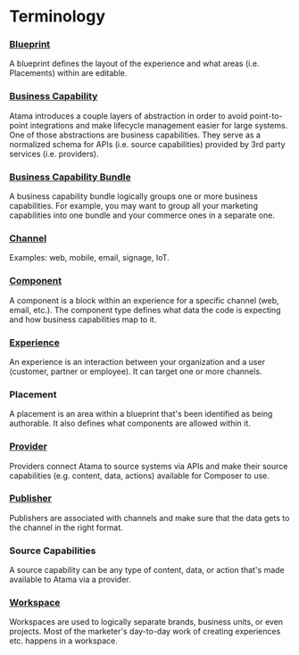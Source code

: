 # Terminology

### [Blueprint](../composer-studio/authoring-guides/blueprint/index.md)
A blueprint defines the layout of the experience and what areas (i.e. Placements) within are editable.

### [Business Capability](../composer-core/business-capability.md)
Atama introduces a couple layers of abstraction in order to avoid point-to-point integrations and make lifecycle management easier for large systems. One of those abstractions are business capabilities. They serve as a normalized schema for APIs (i.e. source capabilities) provided by 3rd party services (i.e. providers).

### [Business Capability Bundle](../composer-core/business-capability-bundle.md)
A business capability bundle logically groups one or more business capabilities. For example, you may want to group all your marketing capabilities into one bundle and your commerce ones in a separate one.

### [Channel](../composer-studio/authoring-guides/channel.md)
Examples: web, mobile, email, signage, IoT.

### [Component](../composer-studio/authoring-guides/component/index.md)
A component is a block within an experience for a specific channel (web, email, etc.). The component type defines what data the code is expecting and how business capabilities map to it.

### [Experience](../composer-studio/authoring-guides/experience/index.md)
An experience is an interaction between your organization and a user (customer, partner or employee). It can target one or more channels.

### Placement
A placement is an area within a blueprint that's been identified as being authorable. It also defines what components are allowed within it.

### [Provider](../composer-core/providers/README.md)
Providers connect Atama to source systems via APIs and make their source capabilities (e.g. content, data, actions) available for Composer to use.

### [Publisher](../composer-studio/authoring-guides/channel.md#publisher)
Publishers are associated with channels and make sure that the data gets to the channel in the right format.

### Source Capabilities
A source capability can be any type of content, data, or action that's made available to Atama via a provider.

### [Workspace](../composer-studio/authoring-guides/workspace.md)
Workspaces are used to logically separate brands, business units, or even projects. Most of the marketer's day-to-day work of creating experiences etc. happens in a workspace.
